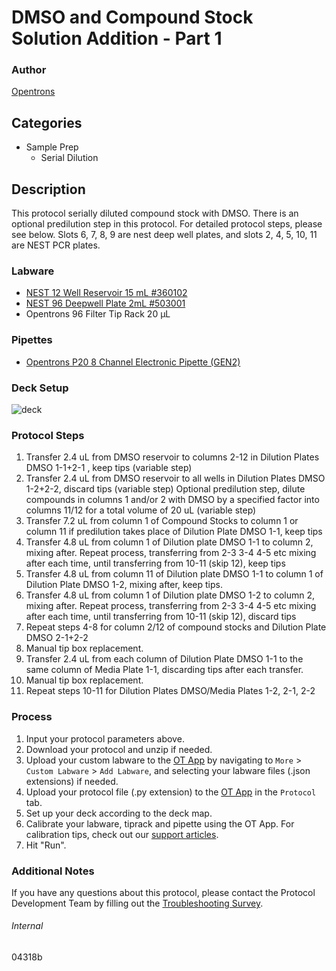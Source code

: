 # DMSO and Compound Stock Solution Addition - Part 1


### Author
[Opentrons](https://opentrons.com/)




## Categories
* Sample Prep
	* Serial Dilution


## Description
This protocol serially diluted compound stock with DMSO. There is an optional predilution step in this protocol. For detailed protocol steps, please see below. Slots 6, 7, 8, 9 are nest deep well plates, and slots 2, 4, 5, 10, 11 are NEST PCR plates.


### Labware
* [NEST 12 Well Reservoir 15 mL #360102](http://www.cell-nest.com/page94?_l=en&product_id=102)
* [NEST 96 Deepwell Plate 2mL #503001](http://www.cell-nest.com/page94?product_id=101&_l=en)
* Opentrons 96 Filter Tip Rack 20 µL


### Pipettes
* [Opentrons P20 8 Channel Electronic Pipette (GEN2)](https://shop.opentrons.com/8-channel-electronic-pipette/)


### Deck Setup
![deck](https://opentrons-protocol-library-website.s3.amazonaws.com/custom-README-images/056f47/Screen+Shot+2023-04-24+at+3.41.25+PM.png)



### Protocol Steps
1. Transfer 2.4 uL from DMSO reservoir to columns 2-12 in Dilution Plates DMSO 1-1+2-1 , keep tips (variable step)
2. Transfer 2.4 uL from DMSO reservoir to all wells in Dilution Plates DMSO 1-2+2-2, discard tips (variable step)
Optional predilution step, dilute compounds in columns 1 and/or 2 with DMSO by a specified factor into columns 11/12 for a total volume of 20 uL (variable step)
3. Transfer 7.2 uL from column 1 of Compound Stocks to column 1 or column 11 if predilution takes place of Dilution Plate DMSO 1-1, keep tips
4. Transfer 4.8 uL from column 1 of Dilution plate DMSO 1-1 to column 2, mixing after. Repeat process, transferring from 2-3 3-4 4-5 etc mixing after each time, until transferring from 10-11 (skip 12), keep tips
5. Transfer 4.8 uL from column 11 of Dilution plate DMSO 1-1 to column 1 of Dilution Plate DMSO 1-2, mixing after, keep tips.
6. Transfer 4.8 uL from column 1 of Dilution plate DMSO 1-2 to column 2, mixing after. Repeat process, transferring from 2-3 3-4 4-5 etc mixing after each time, until transferring from 10-11 (skip 12), discard tips
7. Repeat steps 4-8 for column 2/12 of compound stocks and Dilution Plate DMSO 2-1+2-2
8. Manual tip box replacement.
9. Transfer 2.4 uL from each column of Dilution Plate DMSO 1-1 to the same column of Media Plate 1-1, discarding tips after each transfer.
10. Manual tip box replacement.
11. Repeat steps 10-11 for Dilution Plates DMSO/Media Plates 1-2, 2-1, 2-2


### Process
1. Input your protocol parameters above.
2. Download your protocol and unzip if needed.
3. Upload your custom labware to the [OT App](https://opentrons.com/ot-app) by navigating to `More` > `Custom Labware` > `Add Labware`, and selecting your labware files (.json extensions) if needed.
4. Upload your protocol file (.py extension) to the [OT App](https://opentrons.com/ot-app) in the `Protocol` tab.
5. Set up your deck according to the deck map.
6. Calibrate your labware, tiprack and pipette using the OT App. For calibration tips, check out our [support articles](https://support.opentrons.com/en/collections/1559720-guide-for-getting-started-with-the-ot-2).
7. Hit "Run".


### Additional Notes
If you have any questions about this protocol, please contact the Protocol Development Team by filling out the [Troubleshooting Survey](https://protocol-troubleshooting.paperform.co/).


###### Internal
04318b